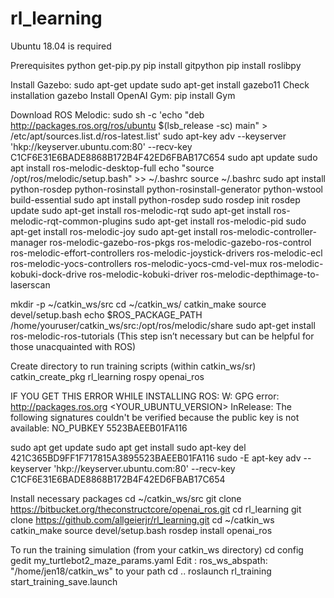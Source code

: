 # rl_learning
Ubuntu 18.04 is required 

Prerequisites
python get-pip.py
pip install gitpython
pip install roslibpy

Install Gazebo:
sudo apt-get update
sudo apt-get install gazebo11
Check installation 
gazebo 
Install OpenAI Gym:
pip install Gym 

Download ROS Melodic:
sudo sh -c 'echo "deb http://packages.ros.org/ros/ubuntu $(lsb_release -sc) main" > /etc/apt/sources.list.d/ros-latest.list'
sudo apt-key adv --keyserver 'hkp://keyserver.ubuntu.com:80' --recv-key C1CF6E31E6BADE8868B172B4F42ED6FBAB17C654
sudo apt update
sudo apt install ros-melodic-desktop-full
echo "source /opt/ros/melodic/setup.bash" >> ~/.bashrc
source ~/.bashrc
sudo apt install python-rosdep python-rosinstall python-rosinstall-generator python-wstool build-essential
sudo apt install python-rosdep
sudo rosdep init
rosdep update
sudo apt-get install ros-melodic-rqt
sudo apt-get install ros-melodic-rqt-common-plugins
sudo apt-get install ros-melodic-pid
sudo apt-get install ros-melodic-joy 
sudo apt-get install ros-melodic-controller-manager ros-melodic-gazebo-ros-pkgs ros-melodic-gazebo-ros-control ros-melodic-effort-controllers ros-melodic-joystick-drivers ros-melodic-ecl ros-melodic-yocs-controllers ros-melodic-yocs-cmd-vel-mux ros-melodic-kobuki-dock-drive ros-melodic-kobuki-driver ros-melodic-depthimage-to-laserscan

mkdir -p ~/catkin_ws/src
cd ~/catkin_ws/
catkin_make
source devel/setup.bash
echo $ROS_PACKAGE_PATH /home/youruser/catkin_ws/src:/opt/ros/melodic/share
sudo apt-get install ros-melodic-ros-tutorials (This step isn’t necessary but can be helpful for those unacquainted with ROS)

Create directory to run training scripts
(within catkin_ws/sr)
catkin_create_pkg rl_learning rospy openai_ros

IF YOU GET THIS ERROR WHILE INSTALLING ROS:
W: GPG error: http://packages.ros.org <YOUR_UBUNTU_VERSION> InRelease: The following signatures couldn't be verified because the public key is not available: NO_PUBKEY 5523BAEEB01FA116

sudo apt get update 
sudo apt get install
sudo apt-key del 421C365BD9FF1F717815A3895523BAEEB01FA116
sudo -E apt-key adv --keyserver 'hkp://keyserver.ubuntu.com:80' --recv-key C1CF6E31E6BADE8868B172B4F42ED6FBAB17C654


Install necessary packages 
cd ~/catkin_ws/src
git clone https://bitbucket.org/theconstructcore/openai_ros.git
cd rl_learning
git clone https://github.com/allgeierjr/rl_learning.git
cd ~/catkin_ws
catkin_make
source devel/setup.bash
rosdep install openai_ros

To run the training simulation (from your catkin_ws directory)
cd config
gedit my_turtlebot2_maze_params.yaml
Edit : ros_ws_abspath: "/home/jen18/catkin_ws" to your path
cd ..
roslaunch rl_training start_training_save.launch
